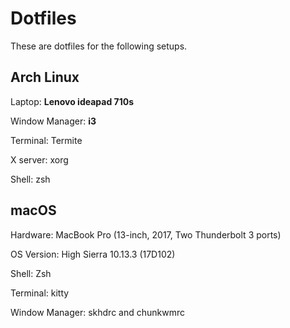 # Dotfiles

These are  dotfiles for the following setups.

## Arch Linux

Laptop: **Lenovo ideapad 710s**

Window Manager: **i3**

Terminal: Termite

X server: xorg

Shell: zsh

## macOS 

Hardware: MacBook Pro (13-inch, 2017, Two Thunderbolt 3 ports)

OS Version: High Sierra 10.13.3 (17D102)

Shell: Zsh

Terminal: kitty

Window Manager: skhdrc and chunkwmrc 
